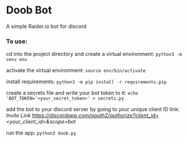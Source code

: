 # Doob Bot

A simple Raider.io bot for discord

### To use:

cd into the project directory and create a virtual environment:
`python3 -m venv env`

activate the virtual environment:
`source env/bin/activate`

install requirements:
`python3 -m pip install -r requirements.pip`

create a secrets file and write your bot token to it:
`echo 'BOT_TOKEN='<your_secret_token>' > secrets.py`

add the bot to your discord server by going to your unique client ID link:
*Invite Link https://discordapp.com/oauth2/authorize?client_id=<your_client_id>&scope=bot*

run the app:
`python3 doob.py`